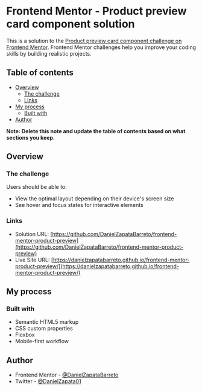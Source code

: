 # Frontend Mentor - Product preview card component solution

This is a solution to the [Product preview card component challenge on Frontend Mentor](https://www.frontendmentor.io/challenges/product-preview-card-component-GO7UmttRfa). Frontend Mentor challenges help you improve your coding skills by building realistic projects. 

## Table of contents

- [Overview](#overview)
  - [The challenge](#the-challenge)
  - [Links](#links)
- [My process](#my-process)
  - [Built with](#built-with)
- [Author](#author)

**Note: Delete this note and update the table of contents based on what sections you keep.**

## Overview

### The challenge

Users should be able to:

- View the optimal layout depending on their device's screen size
- See hover and focus states for interactive elements

### Links

- Solution URL: [https://github.com/DanielZapataBarreto/frontend-mentor-product-preview](https://github.com/DanielZapataBarreto/frontend-mentor-product-preview)
- Live Site URL: [https://danielzapatabarreto.github.io/frontend-mentor-product-preview/](https://danielzapatabarreto.github.io/frontend-mentor-product-preview/)

## My process

### Built with

- Semantic HTML5 markup
- CSS custom properties
- Flexbox
- Mobile-first workflow

## Author

- Frontend Mentor - [@DanielZapataBarreto](https://www.frontendmentor.io/profile/DanielZapataBarreto)
- Twitter - [@DanielZapata01](https://twitter.com/DanielZapata01)

